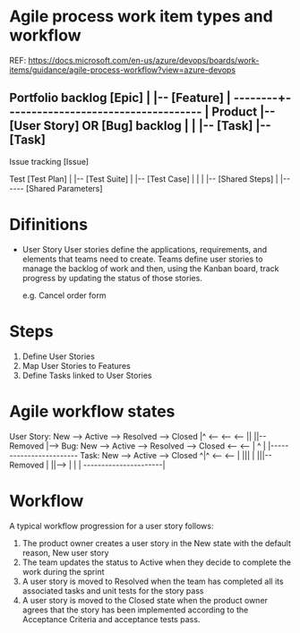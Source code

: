 ﻿
# Agile process work item types and workflow

REF: https://docs.microsoft.com/en-us/azure/devops/boards/work-items/guidance/agile-process-workflow?view=azure-devops


Portfolio backlog
[Epic]
 |
 |-- [Feature]
		|
--------+------------------------------------
		|
Product	|-- [User Story]   OR   [Bug]
backlog			|				  |
				|-- [Task]		  |-- [Task]
---------------------------------------------
Issue tracking [Issue]

Test
[Test Plan]
  |
  |-- [Test Suite]
          |
		  |-- [Test Case]
		         |   |
				 |   |-- [Shared Steps]
				 |
				 |------ [Shared Parameters]


# Difinitions

- User Story
  User stories define the applications, requirements, and elements that teams need to create.
  Teams define user stories to manage the backlog of work and then, using the Kanban board, track progress by updating the status of those stories.

	e.g. Cancel order form


# Steps

1. Define User Stories
2. Map User Stories to Features
3. Define Tasks linked to User Stories


# Agile workflow states

User Story:
	New  --> Active --> Resolved --> Closed
	 |^  <--        <--          <--
	 ||
	 ||-- Removed
	 |--> 
Bug:
	New  --> Active --> Resolved --> Closed
         <--        <--                |
               ^                       |
			   |------------------------
Task:
	New  --> Active --> Closed
	^|^  <--        <--   |
	|||                   |
	|||-- Removed         |
	||-->                 |
	|                     |
	----------------------|

# Workflow

A typical workflow progression for a user story follows:

1. The product owner creates a user story in the New state with the default reason, New user story
2. The team updates the status to Active when they decide to complete the work during the sprint
3. A user story is moved to Resolved when the team has completed all its associated tasks and unit tests for the story pass
4. A user story is moved to the Closed state when the product owner agrees that the story has been implemented according to the Acceptance Criteria and acceptance tests pass.
